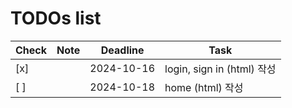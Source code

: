 # TODOs list

| Check | Note       | Deadline   | Task           |
|-------|------------|------------|----------------|
| [x]   |           | 2024-10-16  | login, sign in (html) 작성 |
| [ ]   |           | 2024-10-18  | home (html) 작성 |

